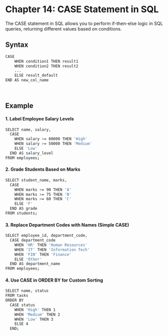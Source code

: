#
# Chapter 14: CASE Statement in SQL
The CASE statement in SQL allows you to perform if-then-else logic in SQL queries, returning different values based on conditions.
<br>

## Syntax
```bash
CASE 
    WHEN condition1 THEN result1
    WHEN condition2 THEN result2
    ...
    ELSE result_default
END AS new_col_name
```

<br>

## Example

#### 1. Label Employee Salary Levels
```bash
SELECT name, salary,
  CASE 
    WHEN salary >= 80000 THEN 'High'
    WHEN salary >= 50000 THEN 'Medium'
    ELSE 'Low'
  END AS salary_level
FROM employees;
```

####  2. Grade Students Based on Marks
```bash
SELECT student_name, marks,
  CASE 
    WHEN marks >= 90 THEN 'A'
    WHEN marks >= 75 THEN 'B'
    WHEN marks >= 60 THEN 'C'
    ELSE 'F'
  END AS grade
FROM students;
```

#### 3. Replace Department Codes with Names (Simple CASE)
```bash
SELECT employee_id, department_code,
  CASE department_code
    WHEN 'HR' THEN 'Human Resources'
    WHEN 'IT' THEN 'Information Tech'
    WHEN 'FIN' THEN 'Finance'
    ELSE 'Other'
  END AS department_name
FROM employees;
```

#### 4. Use CASE in ORDER BY for Custom Sorting
```bash
SELECT name, status
FROM tasks
ORDER BY 
  CASE status
    WHEN 'High' THEN 1
    WHEN 'Medium' THEN 2
    WHEN 'Low' THEN 3
    ELSE 4
  END;
```


